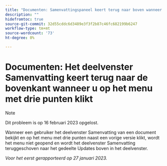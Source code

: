 ```yaml
---
title: "Documenten: Samenvattingspaneel keert terug naar boven wanneer u op het menu met drie punten klikt."
description: ""
hidefromtoc: true
source-git-commit: 32d55cddc6d3489e3f3f2b87c46fc682199b6247
workflow-type: tm+mt
source-wordcount: '73'
ht-degree: 0%

---
```



# Documenten: Het deelvenster Samenvatting keert terug naar de bovenkant wanneer u op het menu met drie punten klikt

>[!NOTE]
>
>Dit probleem is op 16 februari 2023 opgelost.

Wanneer een gebruiker het deelvenster Samenvatting van een document bekijkt en op het menu met drie punten naast een vorige versie klikt, wordt het menu niet geopend en wordt het deelvenster Samenvatting teruggeschoven naar het gedeelte Updates boven in het deelvenster.

_Voor het eerst gerapporteerd op 27 januari 2023._

